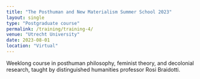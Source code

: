 ```yaml
---
title: "The Posthuman and New Materialism Summer School 2023"
layout: single
type: "Postgraduate course"
permalink: /training/training-4/
venue: "Utrecht University"
date: 2023-08-01
location: "Virtual"
---
```


Weeklong course in posthuman philosophy, feminist theory, and decolonial research, taught by distinguished humanities professor Rosi Braidotti.
